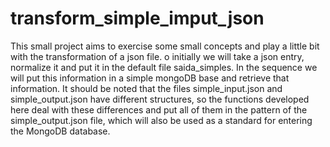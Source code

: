 # transform_simple_imput_json
This small project aims to exercise some small concepts and play a little bit with the transformation of a json file. o initially we will take a json entry, normalize it and put it in the default file saida_simples. In the sequence we will put this information in a simple mongoDB base and retrieve that information. It should be noted that the files simple_input.json and simple_output.json have different structures, so the functions developed here deal with these differences and put all of them in the pattern of the simple_output.json file, which will also be used as a standard for entering the MongoDB database.
